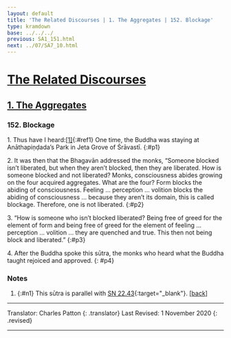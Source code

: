 ```yaml
---
layout: default
title: 'The Related Discourses | 1. The Aggregates | 152. Blockage'
type: kramdown
base: ../../../
previous: SA1_151.html
next: ../07/SA7_10.html
---
```


# [The Related Discourses](../../../03_samyukta/)
## [1. The Aggregates](../../../03_samyukta/SA_01/)
### 152. Blockage

1\. Thus have I heard:[\[1\]](#n1){:#ref1} One time, the Buddha was staying at Anāthapiṇḍada’s Park in Jeta Grove of Śrāvastī.
{:#p1}

2\. It was then that the Bhagavān addressed the monks, “Someone blocked isn’t liberated, but when they aren’t blocked, then they are liberated. How is someone blocked and not liberated? Monks, consciousness abides growing on the four acquired aggregates. What are the four? Form blocks the abiding of consciousness. Feeling … perception … volition blocks the abiding of consciousness … because they aren’t its domain, this is called blockage. Therefore, one is not liberated.
{:#p2}

3\. “How is someone who isn’t blocked liberated? Being free of greed for the element of form and being free of greed for the element of feeling … perception … volition … they are quenched and true. This then not being block and liberated.”
{:#p3}

4\. After the Buddha spoke this sūtra, the monks who heard what the Buddha taught rejoiced and approved.
{: #p4}

### Notes

1. {:#n1} This sūtra is parallel with [SN 22.43](https://suttacentral.net/sn22.43){:target="_blank"}. [\[back\]](#ref1)

---

Translator: Charles Patton
{: .translator}
Last Revised: 1 November 2020
{: .revised}

---